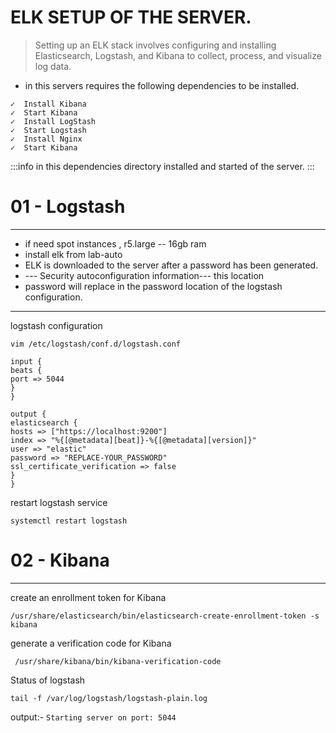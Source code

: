 # ELK SETUP OF THE SERVER.
>Setting up an ELK stack involves configuring and installing Elasticsearch, Logstash, and Kibana to collect, process, and visualize log data.
* in this servers requires the following dependencies to be installed.

```
✓  Install Kibana
✓  Start Kibana
✓  Install LogStash
✓  Start Logstash
✓  Install Nginx
✓  Start Kibana
```
:::info
in this dependencies directory installed and started of the server.
:::
# 01 - Logstash

----------------------------------------------------------------------------------------------------------------
* if need spot instances , r5.large -- 16gb ram
* install elk from lab-auto
* ELK is downloaded to the server after a password has been generated.
* --- Security autoconfiguration information---  this location
* password will replace in the password location of the logstash configuration.
----------------------------------------------------------------------

logstash configuration
```shell
vim /etc/logstash/conf.d/logstash.conf
```

```shell
input {
beats {
port => 5044
}
}

output {
elasticsearch {
hosts => ["https://localhost:9200"]
index => "%{[@metadata][beat]}-%{[@metadata][version]}"
user => "elastic"
password => "REPLACE-YOUR_PASSWORD"  
ssl_certificate_verification => false
}
}
```
restart logstash service

```shell
systemctl restart logstash 
```
# 02 - Kibana 

----------------------------------------------------------------
create an enrollment token for Kibana
```shell
/usr/share/elasticsearch/bin/elasticsearch-create-enrollment-token -s kibana
```
generate a verification code for Kibana

```shell
 /usr/share/kibana/bin/kibana-verification-code
```

Status of logstash 
```shell
tail -f /var/log/logstash/logstash-plain.log
```
output:-
`Starting server on port: 5044`